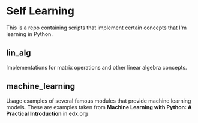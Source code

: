 # Self Learning
This is a repo containing scripts that implement certain concepts that I'm learning in Python.

## lin_alg
Implementations for matrix operations and other linear algebra concepts.

## machine_learning
Usage examples of several famous modules that provide machine learning models. These are examples taken from **Machine Learning with Python: A Practical Introduction** in edx.org